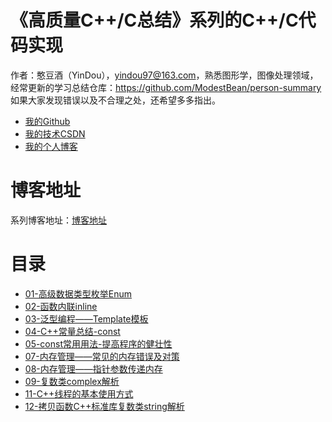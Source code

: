 # 《高质量C++/C总结》系列的C++/C代码实现

作者：憨豆酒（YinDou），yindou97@163.com，熟悉图形学，图像处理领域，经常更新的学习总结仓库：<https://github.com/ModestBean/person-summary> 如果大家发现错误以及不合理之处，还希望多多指出。

- [我的Github](https://github.com/ModestBean)
- [我的技术CSDN](https://blog.csdn.net/ModestBean)
- [我的个人博客](https://modestbean.github.io/)

# 博客地址

系列博客地址：[博客地址](https://blog.csdn.net/modestbean/category_7427434.html)

# 目录

 - [01-高级数据类型枚举Enum](./01_enum)
 - [02-函数内联inline](./02_inline)
 - [03-泛型编程——Template模板](./03_template)
 - [04-C++常量总结-const](./04_Constant)
 - [05-const常用用法-提高程序的健壮性](./05_const)
 - [07-内存管理——常见的内存错误及对策](./07_memory_error)
 - [08-内存管理——指针参数传递内存](./08_memory_point)
 - [09-复数类complex解析](./09_complex)
 - [11-C++线程的基本使用方式](./11_Thread)
 - [12-拷贝函数C++标准库复数类string解析](./12_string)
 



